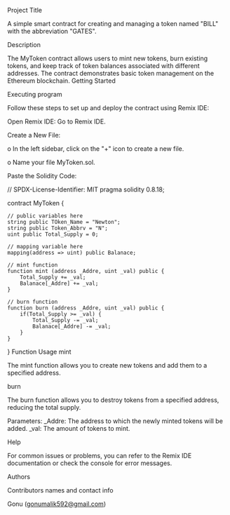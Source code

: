 Project Title

A simple smart contract for creating and managing a token named "BILL" with the abbreviation "GATES".

Description

The MyToken contract allows users to mint new tokens, burn existing tokens, and keep track of token balances associated with different addresses. The contract demonstrates basic token management on the Ethereum blockchain.
Getting Started

Executing program

Follow these steps to set up and deploy the contract using Remix IDE:

Open Remix IDE: Go to Remix IDE.

Create a New File:

o In the left sidebar, click on the "+" icon to create a new file.

o Name your file MyToken.sol.

Paste the Solidity Code:

// SPDX-License-Identifier: MIT
pragma solidity 0.8.18;

contract MyToken {

    // public variables here
    string public TOken_Name = "Newton";
    string public Token_Abbrv = "N";
    uint public Total_Supply = 0;
    
    // mapping variable here
    mapping(address => uint) public Balanace;

    // mint function
    function mint (address _Addre, uint _val) public {
        Total_Supply += _val;
        Balanace[_Addre] += _val;
    }

    // burn function
    function burn (address _Addre, uint _val) public {
        if(Total_Supply >= _val) {
            Total_Supply -= _val;
            Balanace[_Addre] -= _val;
        }
    }
}
Function Usage
mint

The mint function allows you to create new tokens and add them to a specified address.

burn

The burn function allows you to destroy tokens from a specified address, reducing the total supply.

Parameters:
_Addre: The address to which the newly minted tokens will be added. _val: The amount of tokens to mint.

Help

For common issues or problems, you can refer to the Remix IDE documentation or check the console for error messages.

Authors

Contributors names and contact info

Gonu (gonumalik592@gmail.com)
